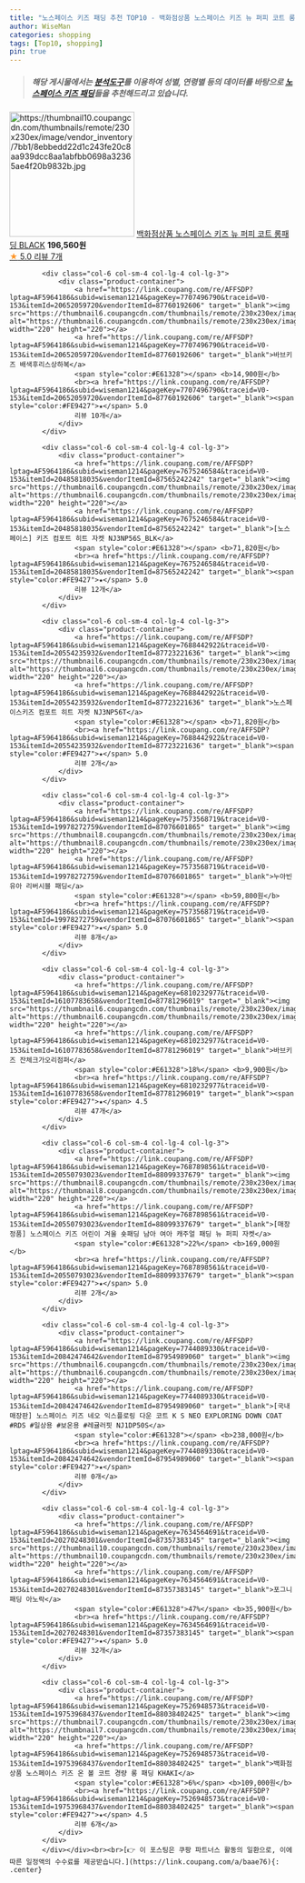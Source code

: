 ```yaml
---
title: "노스페이스 키즈 패딩 추천 TOP10 - 백화점상품 노스페이스 키즈 뉴 퍼피 코트 롱패딩 BLACK"
author: WiseMan
categories: shopping
tags: [Top10, shopping]
pin: true
---
```


> ##### 해당 게시물에서는 [**분석도구**](https://itemscout.io/)를 이용하여 **성별**, **연령별** 등의 데이터를 바탕으로 [**노스페이스 키즈 패딩**](https://link.coupang.com/a/baae76)들을 추천해드리고 있습니다.
<div class="container"><div class="row">
            <div class="col-6 col-sm-4 col-lg-4 col-lg-3">
                <div class="product-container">
                    <a href="https://link.coupang.com/re/AFFSDP?lptag=AF5964186&subid=wiseman1214&pageKey=7526945279&traceid=V0-153&itemId=19753953391&vendorItemId=88116817436" target="_blank"><img src="https://thumbnail10.coupangcdn.com/thumbnails/remote/230x230ex/image/vendor_inventory/7bb1/8ebbedd22d1c243fe20c8aa939dcc8aa1abfbb0698a32365ae4f20b9832b.jpg" alt="https://thumbnail10.coupangcdn.com/thumbnails/remote/230x230ex/image/vendor_inventory/7bb1/8ebbedd22d1c243fe20c8aa939dcc8aa1abfbb0698a32365ae4f20b9832b.jpg" width="220" height="220"></a>
                    <a href="https://link.coupang.com/re/AFFSDP?lptag=AF5964186&subid=wiseman1214&pageKey=7526945279&traceid=V0-153&itemId=19753953391&vendorItemId=88116817436" target="_blank">백화점상품 노스페이스 키즈 뉴 퍼피 코트 롱패딩 BLACK</a>
                    <span style="color:#E61328"></span> <b>196,560원</b>
                    <br><a href="https://link.coupang.com/re/AFFSDP?lptag=AF5964186&subid=wiseman1214&pageKey=7526945279&traceid=V0-153&itemId=19753953391&vendorItemId=88116817436" target="_blank"><span style="color:#FE9427">★</span> 5.0
                    리뷰 7개</a>
                </div>
            </div>
            
            <div class="col-6 col-sm-4 col-lg-4 col-lg-3">
                <div class="product-container">
                    <a href="https://link.coupang.com/re/AFFSDP?lptag=AF5964186&subid=wiseman1214&pageKey=7707496790&traceid=V0-153&itemId=20652059720&vendorItemId=87760192606" target="_blank"><img src="https://thumbnail6.coupangcdn.com/thumbnails/remote/230x230ex/image/vendor_inventory/1028/6131495bfb2217921d888260a67e346f8a0b269faa6389513769c5129ec0.jpg" alt="https://thumbnail6.coupangcdn.com/thumbnails/remote/230x230ex/image/vendor_inventory/1028/6131495bfb2217921d888260a67e346f8a0b269faa6389513769c5129ec0.jpg" width="220" height="220"></a>
                    <a href="https://link.coupang.com/re/AFFSDP?lptag=AF5964186&subid=wiseman1214&pageKey=7707496790&traceid=V0-153&itemId=20652059720&vendorItemId=87760192606" target="_blank">바브키즈 배색후리스상하복</a>
                    <span style="color:#E61328"></span> <b>14,900원</b>
                    <br><a href="https://link.coupang.com/re/AFFSDP?lptag=AF5964186&subid=wiseman1214&pageKey=7707496790&traceid=V0-153&itemId=20652059720&vendorItemId=87760192606" target="_blank"><span style="color:#FE9427">★</span> 5.0
                    리뷰 10개</a>
                </div>
            </div>
            
            <div class="col-6 col-sm-4 col-lg-4 col-lg-3">
                <div class="product-container">
                    <a href="https://link.coupang.com/re/AFFSDP?lptag=AF5964186&subid=wiseman1214&pageKey=7675246584&traceid=V0-153&itemId=20485818035&vendorItemId=87565242242" target="_blank"><img src="https://thumbnail6.coupangcdn.com/thumbnails/remote/230x230ex/image/vendor_inventory/4baa/57830750b0fe5d78dddbe1cc89975ce38641ff24ac208a630afbba7c70e5.jpg" alt="https://thumbnail6.coupangcdn.com/thumbnails/remote/230x230ex/image/vendor_inventory/4baa/57830750b0fe5d78dddbe1cc89975ce38641ff24ac208a630afbba7c70e5.jpg" width="220" height="220"></a>
                    <a href="https://link.coupang.com/re/AFFSDP?lptag=AF5964186&subid=wiseman1214&pageKey=7675246584&traceid=V0-153&itemId=20485818035&vendorItemId=87565242242" target="_blank">[노스페이스] 키즈 컴포트 히트 자켓 NJ3NP56S_BLK</a>
                    <span style="color:#E61328"></span> <b>71,820원</b>
                    <br><a href="https://link.coupang.com/re/AFFSDP?lptag=AF5964186&subid=wiseman1214&pageKey=7675246584&traceid=V0-153&itemId=20485818035&vendorItemId=87565242242" target="_blank"><span style="color:#FE9427">★</span> 5.0
                    리뷰 12개</a>
                </div>
            </div>
            
            <div class="col-6 col-sm-4 col-lg-4 col-lg-3">
                <div class="product-container">
                    <a href="https://link.coupang.com/re/AFFSDP?lptag=AF5964186&subid=wiseman1214&pageKey=7688442922&traceid=V0-153&itemId=20554235932&vendorItemId=87723221636" target="_blank"><img src="https://thumbnail6.coupangcdn.com/thumbnails/remote/230x230ex/image/vendor_inventory/2d64/7e014abe805846e26d25a0e3e51259b4d51f9447e18189c6f43f23028fa2.jpg" alt="https://thumbnail6.coupangcdn.com/thumbnails/remote/230x230ex/image/vendor_inventory/2d64/7e014abe805846e26d25a0e3e51259b4d51f9447e18189c6f43f23028fa2.jpg" width="220" height="220"></a>
                    <a href="https://link.coupang.com/re/AFFSDP?lptag=AF5964186&subid=wiseman1214&pageKey=7688442922&traceid=V0-153&itemId=20554235932&vendorItemId=87723221636" target="_blank">노스페이스키즈 컴포트 히트 자켓 NJ3NP56T</a>
                    <span style="color:#E61328"></span> <b>71,820원</b>
                    <br><a href="https://link.coupang.com/re/AFFSDP?lptag=AF5964186&subid=wiseman1214&pageKey=7688442922&traceid=V0-153&itemId=20554235932&vendorItemId=87723221636" target="_blank"><span style="color:#FE9427">★</span> 5.0
                    리뷰 2개</a>
                </div>
            </div>
            
            <div class="col-6 col-sm-4 col-lg-4 col-lg-3">
                <div class="product-container">
                    <a href="https://link.coupang.com/re/AFFSDP?lptag=AF5964186&subid=wiseman1214&pageKey=7573568719&traceid=V0-153&itemId=19978272759&vendorItemId=87076601865" target="_blank"><img src="https://thumbnail8.coupangcdn.com/thumbnails/remote/230x230ex/image/vendor_inventory/8235/8cbfeb4be82452f91c4bdb8b2e7b9a2d47b0df609c0903660717e7760f90.jpg" alt="https://thumbnail8.coupangcdn.com/thumbnails/remote/230x230ex/image/vendor_inventory/8235/8cbfeb4be82452f91c4bdb8b2e7b9a2d47b0df609c0903660717e7760f90.jpg" width="220" height="220"></a>
                    <a href="https://link.coupang.com/re/AFFSDP?lptag=AF5964186&subid=wiseman1214&pageKey=7573568719&traceid=V0-153&itemId=19978272759&vendorItemId=87076601865" target="_blank">누아빈 유아 리버시블 패딩</a>
                    <span style="color:#E61328"></span> <b>59,800원</b>
                    <br><a href="https://link.coupang.com/re/AFFSDP?lptag=AF5964186&subid=wiseman1214&pageKey=7573568719&traceid=V0-153&itemId=19978272759&vendorItemId=87076601865" target="_blank"><span style="color:#FE9427">★</span> 5.0
                    리뷰 8개</a>
                </div>
            </div>
            
            <div class="col-6 col-sm-4 col-lg-4 col-lg-3">
                <div class="product-container">
                    <a href="https://link.coupang.com/re/AFFSDP?lptag=AF5964186&subid=wiseman1214&pageKey=6810232977&traceid=V0-153&itemId=16107783658&vendorItemId=87781296019" target="_blank"><img src="https://thumbnail6.coupangcdn.com/thumbnails/remote/230x230ex/image/vendor_inventory/15a1/42386a49bfb0552e77df36dcffa140da029977cc8ab5fc6e3ad8e304617e.jpg" alt="https://thumbnail6.coupangcdn.com/thumbnails/remote/230x230ex/image/vendor_inventory/15a1/42386a49bfb0552e77df36dcffa140da029977cc8ab5fc6e3ad8e304617e.jpg" width="220" height="220"></a>
                    <a href="https://link.coupang.com/re/AFFSDP?lptag=AF5964186&subid=wiseman1214&pageKey=6810232977&traceid=V0-153&itemId=16107783658&vendorItemId=87781296019" target="_blank">바브키즈 잔체크가오리점퍼</a>
                    <span style="color:#E61328">18%</span> <b>9,900원</b>
                    <br><a href="https://link.coupang.com/re/AFFSDP?lptag=AF5964186&subid=wiseman1214&pageKey=6810232977&traceid=V0-153&itemId=16107783658&vendorItemId=87781296019" target="_blank"><span style="color:#FE9427">★</span> 4.5
                    리뷰 47개</a>
                </div>
            </div>
            
            <div class="col-6 col-sm-4 col-lg-4 col-lg-3">
                <div class="product-container">
                    <a href="https://link.coupang.com/re/AFFSDP?lptag=AF5964186&subid=wiseman1214&pageKey=7687898561&traceid=V0-153&itemId=20550793023&vendorItemId=88099337679" target="_blank"><img src="https://thumbnail8.coupangcdn.com/thumbnails/remote/230x230ex/image/vendor_inventory/df22/e7d7558233e65cd3c2193ae3643d5f311f3e70f3d179c4516bd8b5cbd62f.png" alt="https://thumbnail8.coupangcdn.com/thumbnails/remote/230x230ex/image/vendor_inventory/df22/e7d7558233e65cd3c2193ae3643d5f311f3e70f3d179c4516bd8b5cbd62f.png" width="220" height="220"></a>
                    <a href="https://link.coupang.com/re/AFFSDP?lptag=AF5964186&subid=wiseman1214&pageKey=7687898561&traceid=V0-153&itemId=20550793023&vendorItemId=88099337679" target="_blank">[매장정품] 노스페이스 키즈 어린이 겨울 숏패딩 남아 여아 캐주얼 패딩 뉴 퍼피 자켓</a>
                    <span style="color:#E61328">22%</span> <b>169,000원</b>
                    <br><a href="https://link.coupang.com/re/AFFSDP?lptag=AF5964186&subid=wiseman1214&pageKey=7687898561&traceid=V0-153&itemId=20550793023&vendorItemId=88099337679" target="_blank"><span style="color:#FE9427">★</span> 5.0
                    리뷰 2개</a>
                </div>
            </div>
            
            <div class="col-6 col-sm-4 col-lg-4 col-lg-3">
                <div class="product-container">
                    <a href="https://link.coupang.com/re/AFFSDP?lptag=AF5964186&subid=wiseman1214&pageKey=7744089330&traceid=V0-153&itemId=20842474642&vendorItemId=87954989060" target="_blank"><img src="https://thumbnail6.coupangcdn.com/thumbnails/remote/230x230ex/image/vendor_inventory/2c6e/ef82276403aeaf43fa9f8a36aa38e3b5a10dbc585835ba5f05f6899bb47b.jpg" alt="https://thumbnail6.coupangcdn.com/thumbnails/remote/230x230ex/image/vendor_inventory/2c6e/ef82276403aeaf43fa9f8a36aa38e3b5a10dbc585835ba5f05f6899bb47b.jpg" width="220" height="220"></a>
                    <a href="https://link.coupang.com/re/AFFSDP?lptag=AF5964186&subid=wiseman1214&pageKey=7744089330&traceid=V0-153&itemId=20842474642&vendorItemId=87954989060" target="_blank">[국내매장판] 노스페이스 키즈 네오 익스플로링 다운 코트 K S NEO EXPLORING DOWN COAT #RDS #일상용 #보온용 #레귤러핏 NJ1DP50S</a>
                    <span style="color:#E61328"></span> <b>238,000원</b>
                    <br><a href="https://link.coupang.com/re/AFFSDP?lptag=AF5964186&subid=wiseman1214&pageKey=7744089330&traceid=V0-153&itemId=20842474642&vendorItemId=87954989060" target="_blank"><span style="color:#FE9427">★</span> 
                    리뷰 0개</a>
                </div>
            </div>
            
            <div class="col-6 col-sm-4 col-lg-4 col-lg-3">
                <div class="product-container">
                    <a href="https://link.coupang.com/re/AFFSDP?lptag=AF5964186&subid=wiseman1214&pageKey=7634564691&traceid=V0-153&itemId=20270248301&vendorItemId=87357383145" target="_blank"><img src="https://thumbnail10.coupangcdn.com/thumbnails/remote/230x230ex/image/vendor_inventory/8846/10413a1940bda0bc749c2a13879d073c1dde62a1ebea211c89715e32b6fe.jpg" alt="https://thumbnail10.coupangcdn.com/thumbnails/remote/230x230ex/image/vendor_inventory/8846/10413a1940bda0bc749c2a13879d073c1dde62a1ebea211c89715e32b6fe.jpg" width="220" height="220"></a>
                    <a href="https://link.coupang.com/re/AFFSDP?lptag=AF5964186&subid=wiseman1214&pageKey=7634564691&traceid=V0-153&itemId=20270248301&vendorItemId=87357383145" target="_blank">포그니 패딩 아노락</a>
                    <span style="color:#E61328">47%</span> <b>35,900원</b>
                    <br><a href="https://link.coupang.com/re/AFFSDP?lptag=AF5964186&subid=wiseman1214&pageKey=7634564691&traceid=V0-153&itemId=20270248301&vendorItemId=87357383145" target="_blank"><span style="color:#FE9427">★</span> 5.0
                    리뷰 32개</a>
                </div>
            </div>
            
            <div class="col-6 col-sm-4 col-lg-4 col-lg-3">
                <div class="product-container">
                    <a href="https://link.coupang.com/re/AFFSDP?lptag=AF5964186&subid=wiseman1214&pageKey=7526948573&traceid=V0-153&itemId=19753968437&vendorItemId=88038402425" target="_blank"><img src="https://thumbnail7.coupangcdn.com/thumbnails/remote/230x230ex/image/vendor_inventory/7ce6/0d97d070e058473c7ed7c24f9aa5ea2fa1e35d95d638b151caebd4cc122f.jpg" alt="https://thumbnail7.coupangcdn.com/thumbnails/remote/230x230ex/image/vendor_inventory/7ce6/0d97d070e058473c7ed7c24f9aa5ea2fa1e35d95d638b151caebd4cc122f.jpg" width="220" height="220"></a>
                    <a href="https://link.coupang.com/re/AFFSDP?lptag=AF5964186&subid=wiseman1214&pageKey=7526948573&traceid=V0-153&itemId=19753968437&vendorItemId=88038402425" target="_blank">백화점상품 노스페이스 키즈 온 볼 코트 경량 롱 패딩 KHAKI</a>
                    <span style="color:#E61328">6%</span> <b>109,000원</b>
                    <br><a href="https://link.coupang.com/re/AFFSDP?lptag=AF5964186&subid=wiseman1214&pageKey=7526948573&traceid=V0-153&itemId=19753968437&vendorItemId=88038402425" target="_blank"><span style="color:#FE9427">★</span> 4.5
                    리뷰 6개</a>
                </div>
            </div>
            </div></div><br><br>[👉 이 포스팅은 쿠팡 파트너스 활동의 일환으로, 이에 따른 일정액의 수수료를 제공받습니다.](https://link.coupang.com/a/baae76){: .center}